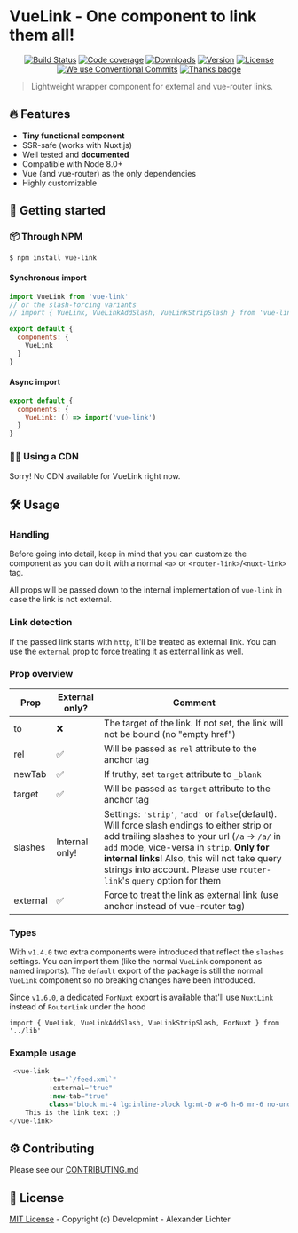 # VueLink - One component to link them all!

<p align="center">
  <a href="https://travis-ci.com/Developmint/vue-link"><img src="https://travis-ci.com/Developmint/vue-link.svg?branch=master" alt="Build Status"></a>
  <a href="https://codecov.io/gh/Developmint/vue-link"><img src="https://codecov.io/gh/Developmint/vue-link/branch/master/graph/badge.svg" alt="Code coverage"></a>
  <a href="https://www.npmjs.com/package/vue-link"><img src="https://img.shields.io/npm/dm/vue-link.svg" alt="Downloads"></a>
  <a href="https://www.npmjs.com/package/vue-link"><img src="https://img.shields.io/npm/v/vue-link.svg" alt="Version"></a>
  <a href="https://www.npmjs.com/package/vue-link"><img src="https://img.shields.io/npm/l/vue-link.svg" alt="License"></a>
  <a href="https://conventionalcommits.org"><img src="https://img.shields.io/badge/Conventional%20Commits-1.0.0-yellow.svg" alt="We use Conventional Commits"></a>
  <a href="https://thanks.lichter.io/"><img src="https://img.shields.io/badge/thanks-%E2%99%A5-ff69b4.svg" alt="Thanks badge"></a>
</p>

> Lightweight wrapper component for external and vue-router links.

## :fire:  Features

- **Tiny functional component**
- SSR-safe (works with Nuxt.js)
- Well tested and **documented**
- Compatible with Node 8.0+
- Vue (and vue-router) as the only dependencies
- Highly customizable

## :mag_right: Getting started


### :package: Through NPM

```
$ npm install vue-link
```

#### Synchronous import

```js
import VueLink from 'vue-link'
// or the slash-forcing variants
// import { VueLink, VueLinkAddSlash, VueLinkStripSlash } from 'vue-link'

export default {
  components: {
    VueLink
  }
}

```

#### Async import

```js
export default {
  components: {
    VueLink: () => import('vue-link')
  }
}

```

### :link::x: Using a CDN

Sorry! No CDN available for VueLink right now.

## :hammer_and_wrench: Usage

### Handling

Before going into detail, keep in mind that you can customize the component
as you can do it with a normal `<a>` or `<router-link>`/`<nuxt-link>` tag.

All props will be passed down to the internal implementation of `vue-link`
in case the link is not external.

### Link detection

If the passed link starts with `http`, it'll be treated as external link.
You can use the `external` prop to force treating it as external link as well.

### Prop overview


| Prop  |  External only?  | Comment |
| ---   |       ---        |   ---   |
| to    |  :x:             | The target of the link. If not set, the link will not be bound (no "empty href")|
| rel   |:white_check_mark:| Will be passed as `rel` attribute to the anchor tag|
|newTab |:white_check_mark:| If truthy, set `target` attribute to `_blank`|
|target |:white_check_mark:| Will be passed as `target` attribute to the anchor tag|
|slashes  | Internal only!   | Settings: `'strip'`, `'add'` or `false`(default). Will force slash endings to either strip or add trailing slashes to your url (`/a` -> `/a/` in `add` mode, vice-versa in `strip`. **Only for internal links**! Also, this will not take query strings into account. Please use `router-link`'s `query` option for them|
|external |:white_check_mark:| Force to treat the link as external link (use anchor instead of vue-router tag)|

### Types

With `v1.4.0` two extra components were introduced that reflect the `slashes` settings.
You can import them (like the normal `VueLink` component as named imports).
The `default` export of the package is still the normal `VueLink` component so no breaking changes
have been introduced.

Since `v1.6.0`, a dedicated `ForNuxt` export is available that'll use `NuxtLink` instead of `RouterLink` under the hood 

`import { VueLink, VueLinkAddSlash, VueLinkStripSlash, ForNuxt } from '../lib'`

### Example usage

```js
 <vue-link
          :to="`/feed.xml`"
          :external="true"
          :new-tab="true"
          class="block mt-4 lg:inline-block lg:mt-0 w-6 h-6 mr-6 no-underline">
    This is the link text ;)
</vue-link>
```

## :gear: Contributing

Please see our [CONTRIBUTING.md](./CONTRIBUTING.md)


## :bookmark_tabs: License

[MIT License](./LICENSE.md) - Copyright (c) Developmint - Alexander Lichter
